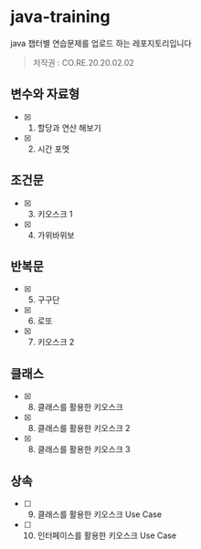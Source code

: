 # java-training

java 챕터별 연습문제를 업로드 하는 레포지토리입니다

> 저작권 : CO.RE.20.20.02.02

## 변수와 자료형

- [x]  1. 할당과 연산 해보기
- [x]  2. 시간 포멧

## 조건문

- [x]  3. 키오스크 1
- [x]  4. 가위바위보

## 반복문

- [x]  5. 구구단
- [x]  6. 로또
- [x]  7. 키오스크 2

## 클래스

- [x]  8. 클래스를 활용한 키오스크
- [x]  8. 클래스를 활용한 키오스크 2
- [x]  8. 클래스를 활용한 키오스크 3

## 상속
- [ ]  9. 클래스를 활용한 키오스크 Use Case
- [ ]  10. 인터페이스를 활용한 키오스크 Use Case
